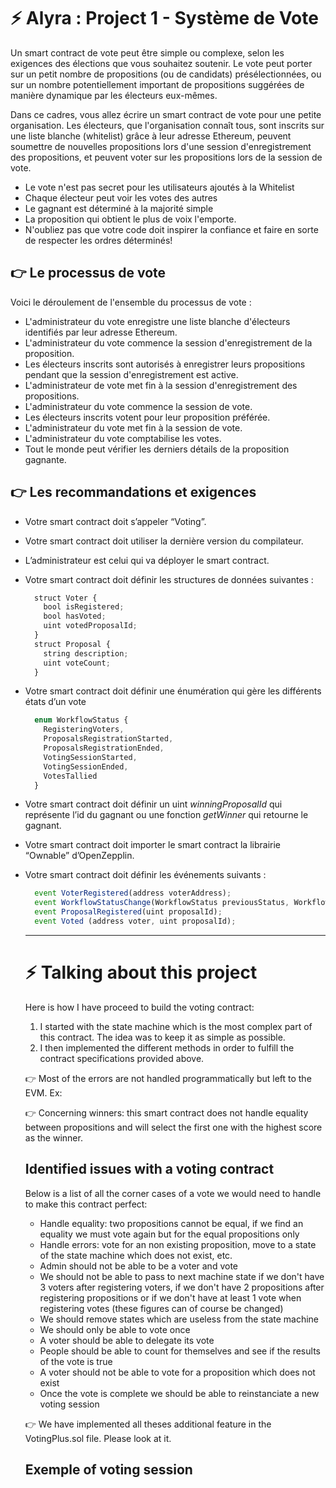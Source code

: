 # ⚡️ Alyra : Project 1 - Système de Vote

Un smart contract de vote peut être simple ou complexe, selon les exigences des élections que vous souhaitez soutenir. Le vote peut porter sur un petit nombre de propositions (ou de candidats) présélectionnées, ou sur un nombre potentiellement important de propositions suggérées de manière dynamique par les électeurs eux-mêmes.

Dans ce cadres, vous allez écrire un smart contract de vote pour une petite organisation. Les électeurs, que l'organisation connaît tous, sont inscrits sur une liste blanche (whitelist) grâce à leur adresse Ethereum, peuvent soumettre de nouvelles propositions lors d'une session d'enregistrement des propositions, et peuvent voter sur les propositions lors de la session de vote.

- Le vote n'est pas secret pour les utilisateurs ajoutés à la Whitelist
- Chaque électeur peut voir les votes des autres
- Le gagnant est déterminé à la majorité simple
- La proposition qui obtient le plus de voix l'emporte.
- N'oubliez pas que votre code doit inspirer la confiance et faire en sorte de respecter les ordres déterminés!

## 👉 Le processus de vote

Voici le déroulement de l'ensemble du processus de vote :

- L'administrateur du vote enregistre une liste blanche d'électeurs identifiés par leur adresse Ethereum.
- L'administrateur du vote commence la session d'enregistrement de la proposition.
- Les électeurs inscrits sont autorisés à enregistrer leurs propositions pendant que la session d'enregistrement est active.
- L'administrateur de vote met fin à la session d'enregistrement des propositions.
- L'administrateur du vote commence la session de vote.
- Les électeurs inscrits votent pour leur proposition préférée.
- L'administrateur du vote met fin à la session de vote.
- L'administrateur du vote comptabilise les votes.
- Tout le monde peut vérifier les derniers détails de la proposition gagnante.

## 👉 Les recommandations et exigences

- Votre smart contract doit s’appeler “Voting”.
- Votre smart contract doit utiliser la dernière version du compilateur.
- L’administrateur est celui qui va déployer le smart contract.
- Votre smart contract doit définir les structures de données suivantes :
  ```js
    struct Voter {
      bool isRegistered;
      bool hasVoted;
      uint votedProposalId;
    }
    struct Proposal {
      string description;
      uint voteCount;
    }
  ```
- Votre smart contract doit définir une énumération qui gère les différents états d’un vote
  ```js
    enum WorkflowStatus {
      RegisteringVoters,
      ProposalsRegistrationStarted,
      ProposalsRegistrationEnded,
      VotingSessionStarted,
      VotingSessionEnded,
      VotesTallied
    }
  ```
- Votre smart contract doit définir un uint *winningProposalId* qui représente l’id du gagnant ou une fonction *getWinner* qui retourne le gagnant.
- Votre smart contract doit importer le smart contract la librairie “Ownable” d’OpenZepplin.
- Votre smart contract doit définir les événements suivants :
  ```js
    event VoterRegistered(address voterAddress); 
    event WorkflowStatusChange(WorkflowStatus previousStatus, WorkflowStatus newStatus);
    event ProposalRegistered(uint proposalId);
    event Voted (address voter, uint proposalId);
  ```
  ___ 

  # ⚡️ Talking about this project

  Here is how I have proceed to build the voting contract:
  1. I started with the state machine which is the most complex part of this contract. The idea was to keep it as simple as possible.
  2. I then implemented the different methods in order to fulfill the contract specifications provided above.

  
  👉 Most of the errors are not handled programmatically but left to the EVM. Ex:


  👉 Concerning winners: this smart contract does not handle equality between propositions and will select the first one with the highest score as the winner.


  ## Identified issues with a voting contract

  Below is a list of all the corner cases of a vote we would need to handle to make this contract perfect:

  - Handle equality: two propositions cannot be equal, if we find an equality we must vote again but for the equal propositions only
  - Handle errors: vote for an non existing proposition, move to a state of the state machine which does not exist, etc.
  - Admin should not be able to be a voter and vote
  - We should not be able to pass to next machine state if we don't have 3 voters after registering voters, if we don't have 2 propositions after registering propositions 
    or if we don't have at least 1 vote when registering votes (these figures can of course be changed)
  - We should remove states which are useless from the state machine
  - We should only be able to vote once
  - A voter should be able to delegate its vote
  - People should be able to count for themselves and see if the results of the vote is true
  - A voter should not be able to vote for a proposition which does not exist
  - Once the vote is complete we should be able to reinstanciate a new voting session

  
  👉 We have implemented all theses additional feature in the VotingPlus.sol file. Please look at it.

  ## Exemple of voting session